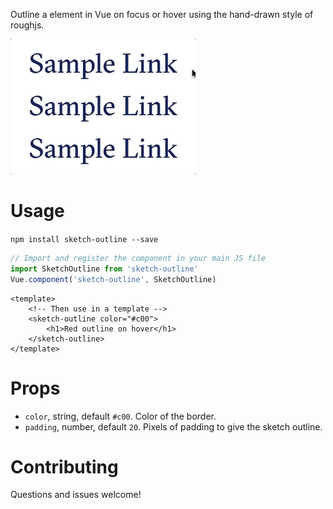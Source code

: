 Outline a element in Vue on focus or hover using the hand-drawn style of roughjs.

![Example of sketch-outline in action. A cursor hovers over links that read "Sample Link" and a hand-drawn box appears when the link is hovered.](https://raw.githubusercontent.com/SaFrMo/sketch-outline/master/demo.gif)

# Usage

`npm install sketch-outline --save`

```js
// Import and register the component in your main JS file
import SketchOutline from 'sketch-outline'
Vue.component('sketch-outline', SketchOutline)
```

```
<template>
    <!-- Then use in a template -->
    <sketch-outline color="#c00">
        <h1>Red outline on hover</h1>
    </sketch-outline>
</template>
```

# Props
* `color`, string, default `#c00`. Color of the border.
* `padding`, number, default `20`. Pixels of padding to give the sketch outline.

# Contributing
Questions and issues welcome!

